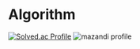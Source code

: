 # Algorithm
[![Solved.ac Profile](http://mazassumnida.wtf/api/v2/generate_badge?boj=ljh0903)](https://solved.ac/ljh0903/)
![mazandi profile](http://mazandi.herokuapp.com/api?handle=ljh0903&theme=warm)